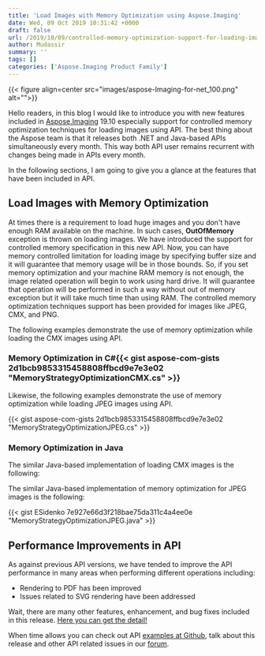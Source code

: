 ```yaml
---
title: 'Load Images with Memory Optimization using Aspose.Imaging'
date: Wed, 09 Oct 2019 10:31:42 +0000
draft: false
url: /2019/10/09/controlled-memory-optimization-support-for-loading-images-in-aspose-imaging/
author: Mudassir
summary: ''
tags: []
categories: ['Aspose.Imaging Product Family']
---
```




{{< figure align=center src="images/aspose-Imaging-for-net_100.png" alt="">}}


Hello readers, in this blog I would like to introduce you with new features included in [Aspose.Imaging][1] 19.10 especially support for controlled memory optimization techniques for loading images using API. The best thing about the Aspose team is that it releases both .NET and Java-based APIs simultaneously every month. This way both API user remains recurrent with changes being made in APIs every month.

In the following sections, I am going to give you a glance at the features that have been included in API.

## Load Images with Memory Optimization

At times there is a requirement to load huge images and you don't have enough RAM available on the machine. In such cases, **OutOfMemory** exception is thrown on loading images. We have introduced the support for controlled memory specification in this new API. Now, you can have memory controlled limitation for loading image by specifying buffer size and it will guarantee that memory usage will be in those bounds. So, if you set memory optimization and your machine RAM memory is not enough, the image related operation will begin to work using hard drive. It will guarantee that operation will be performed in such a way without out of memory exception but it will take much time than using RAM. The controlled memory optimization techniques support has been provided for images like JPEG, CMX, and PNG.

The following examples demonstrate the use of memory optimization while loading the CMX images using API.

### Memory Optimization in C#{{< gist aspose-com-gists 2d1bcb9853315458808ffbcd9e7e3e02 "MemoryStrategyOptimizationCMX.cs" >}}

Likewise, the following examples demonstrate the use of memory optimization while loading JPEG images using API.

{{< gist aspose-com-gists 2d1bcb9853315458808ffbcd9e7e3e02 "MemoryStrategyOptimizationJPEG.cs" >}}

### Memory Optimization in Java

The similar Java-based implementation of loading CMX images is the following:



The similar Java-based implementation of memory optimization for JPEG images is the following:

{{< gist ESidenko 7e927e66d3f218bae75da311c4a4ee0e "MemoryStrategyOptimizationJPEG.java" >}}

## Performance Improvements in API

As against previous API versions, we have tended to improve the API performance in many areas when performing different operations including:

*   Rendering to PDF has been improved
*   Issues related to SVG rendering have been addressed

Wait, there are many other features, enhancement, and bug fixes included in this release. [Here you can get the detail!][2]

When time allows you can check out API [examples at Github][3], talk about this release and other API related issues in our [forum][4].




[1]: https://products.aspose.com/imaging
[2]: https://docs.aspose.com/display/imagingnet/Aspose.Imaging+for+.NET+19.10+-+Release+Notes
[3]: https://github.com/aspose-imaging/
[4]: https://forum.aspose.com/c/imaging




